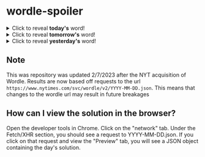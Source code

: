 # wordle-spoiler

<details>
  <summary>Click to reveal <b>today's</b> word!</summary>
  <br>
  <b> otter </b>
</details>

<details>
  <summary>Click to reveal <b>tomorrow's</b> word!</summary>
  <br>
  <b> gland </b>
</details>

<details>
  <summary>Click to reveal <b>yesterday's</b> word!</summary>
  <br>
  <b> cream </b>
</details>

## Note
This was repository was updated 2/7/2023 after the NYT acquisition of Wordle. Results are now based off requests to the url `https://www.nytimes.com/svc/wordle/v2/YYYY-MM-DD.json`. This means that changes to the wordle url may result in future breakages

## How can I view the solution in the browser?
Open the developer tools in Chrome. Click on the "network" tab. Under the Fetch/XHR section, you should see a request to YYYY-MM-DD.json. If you click on that request and view the "Preview" tab, you will see a JSON object containing the day's solution.